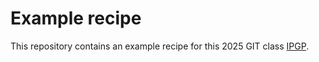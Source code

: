 # Example recipe

This repository contains an example recipe for this 2025 GIT class [IPGP](https://www.ipgp.fr).